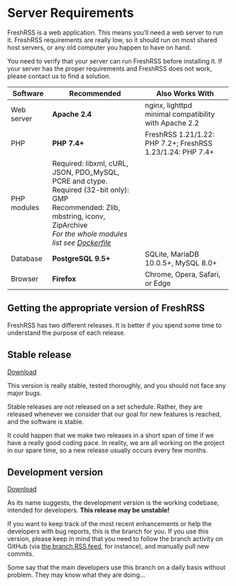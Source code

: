 # Server Requirements

FreshRSS is a web application. This means you’ll need a web server to run it. FreshRSS requirements are really low, so it should run on most shared host servers, or any old computer you happen to have on hand.

You need to verify that your server can run FreshRSS before installing it. If your server has the proper requirements and FreshRSS does not work, please contact us to find a solution.

| Software      | Recommended             | Also Works With         |
| ------------- | ----------------------- | ----------------------- |
| Web server    | **Apache 2.4**          | nginx, lighttpd<br />minimal compatibility with Apache 2.2    |
| PHP           | **PHP 7.4+**            | FreshRSS 1.21/1.22: PHP 7.2+; FreshRSS 1.23/1.24: PHP 7.4+    |
| PHP modules   | Required: libxml, cURL, JSON, PDO_MySQL, PCRE and ctype.<br />Required (32-bit only): GMP <br />Recommended: Zlib, mbstring, iconv, ZipArchive<br />*For the whole modules list see [Dockerfile](https://github.com/FreshRSS/FreshRSS/blob/edge/Docker/Dockerfile-Alpine#L7-L9)* | |
| Database      | **PostgreSQL 9.5+**     | SQLite, MariaDB 10.0.5+, MySQL 8.0+ |
| Browser       | **Firefox**             | Chrome, Opera, Safari, or Edge       |

## Getting the appropriate version of FreshRSS

FreshRSS has two different releases. It is better if you spend some time to understand the purpose of each release.

## Stable release

[Download](https://github.com/FreshRSS/FreshRSS/releases/latest)

This version is really stable, tested thoroughly, and you should not face any major bugs.

Stable releases are not released on a set schedule. Rather, they are released whenever we consider that our goal for new features is reached, and the software is stable.

It could happen that we make two releases in a short span of time if we have a really good coding pace. In reality, we are all working on the project in our spare time, so a new release usually occurs every few months.

## Development version

[Download](https://github.com/FreshRSS/FreshRSS/archive/edge.zip)

As its name suggests, the development version is the working codebase, intended for developers. **This release may be unstable!**

If you want to keep track of the most recent enhancements or help the developers with bug reports, this is the branch for you. If you use this version, please keep in mind that you need to follow the branch activity on GitHub (via [the branch RSS feed](https://github.com/FreshRSS/FreshRSS/commits/edge.atom), for instance), and manually pull new commits.

Some say that the main developers use this branch on a daily basis without problem. They may know what they are doing…
